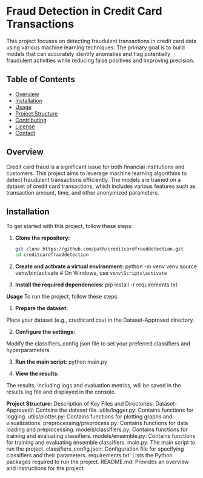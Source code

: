 # Fraud Detection in Credit Card Transactions

This project focuses on detecting fraudulent transactions in credit card data using various machine learning techniques. The primary goal is to build models that can accurately identify anomalies and flag potentially fraudulent activities while reducing false positives and improving precision.

## Table of Contents

- [Overview](#overview)
- [Installation](#installation)
- [Usage](#usage)
- [Project Structure](#project-structure)
- [Contributing](#contributing)
- [License](#license)
- [Contact](#contact)

## Overview

Credit card fraud is a significant issue for both financial institutions and customers. This project aims to leverage machine learning algorithms to detect fraudulent transactions efficiently. The models are trained on a dataset of credit card transactions, which includes various features such as transaction amount, time, and other anonymized parameters.

## Installation

To get started with this project, follow these steps:

1. **Clone the repository:**

   ```sh
   git clone https://github.com/path/creditcardfrauddetection.git
   cd creditcardfrauddetection

2. **Create and activate a virtual environment:**
python -m venv venv
source venv/bin/activate  # On Windows, use `venv\Scripts\activate`

2. **Install the required dependencies:**
pip install -r requirements.txt

**Usage**
To run the project, follow these steps:

1. **Prepare the dataset:**

Place your dataset (e.g., creditcard.csv) in the Dataset-Approved directory.

2. **Configure the settings:**

Modify the classifiers_config.json file to set your preferred classifiers and hyperparameters.

3. **Run the main script:**
python main.py

4. **View the results:**

The results, including logs and evaluation metrics, will be saved in the results.log file and displayed in the console.

**Project Structure:**
Description of Key Files and Directories:
Dataset-Approved/: Contains the dataset file.
utils/logger.py: Contains functions for logging.
utils/plotter.py: Contains functions for plotting graphs and visualizations.
preprocessing/preprocess.py: Contains functions for data loading and preprocessing.
models/classifiers.py: Contains functions for training and evaluating classifiers.
models/ensemble.py: Contains functions for training and evaluating ensemble classifiers.
main.py: The main script to run the project.
classifiers_config.json: Configuration file for specifying classifiers and their parameters.
requirements.txt: Lists the Python packages required to run the project.
README.md: Provides an overview and instructions for the project.



